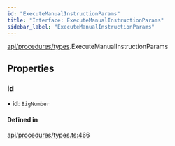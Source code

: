 ```yaml
---
id: "ExecuteManualInstructionParams"
title: "Interface: ExecuteManualInstructionParams"
sidebar_label: "ExecuteManualInstructionParams"
---
```


[api/procedures/types](../../../../../modules/API/Procedures/Types/Types.md).ExecuteManualInstructionParams

## Properties

### id

• **id**: `BigNumber`

#### Defined in

[api/procedures/types.ts:466](https://github.com/PolymeshAssociation/polymesh-sdk/blob/07a4c5b0/src/api/procedures/types.ts#L466)
